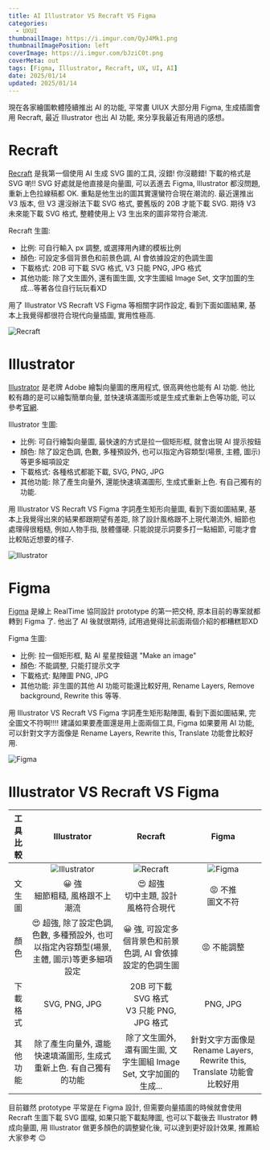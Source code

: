 ```yaml
---
title: AI Illustrator VS Recraft VS Figma
categories:
  - UXUI
thumbnailImage: https://i.imgur.com/QyJ4Mk1.png
thumbnailImagePosition: left
coverImage: https://i.imgur.com/bJziC0t.png
coverMeta: out
tags: [Figma, Illustrator, Recraft, UX, UI, AI]
date: 2025/01/14
updated: 2025/01/14
---
```


現在各家繪圖軟體陸續推出 AI 的功能, 平常畫 UIUX 大部分用 Figma, 生成插圖會用 Recraft, 最近 Illustrator 也出 AI 功能, 來分享我最近有用過的感想。

<!--more-->

# Recraft

[Recraft](https://www.recraft.ai) 是我第一個使用 AI 生成 SVG 圖的工具, 沒錯! 你沒聽錯! 下載的格式是 SVG 喲!! SVG 好處就是他直接是向量圖, 可以丟進去 Figma, Illustrator 都沒問題, 重新上色拉線稿都 OK. 重點是他生出的圖其實還蠻符合現在潮流的. 最近還推出 V3 版本, 但 V3 還沒辦法下載 SVG 格式, 要舊版的 20B 才能下載 SVG. 期待 V3 未來能下載 SVG 格式, 整體使用上 V3 生出來的圖非常符合潮流.

Recraft 生圖:

* 比例: 可自行輸入 px 調整, 或選擇用內建的模板比例
* 顏色: 可設定多個背景色和前景色調, AI 會依據設定的色調生圖
* 下載格式: 20B 可下載 SVG 格式, V3 只能 PNG, JPG 格式
* 其他功能: 除了文生圖外, 還有圖生圖, 文字生圖組 Image Set, 文字加圖的生成...等著各位自行玩玩看XD

用了 Illustrator VS Recraft VS Figma 等相關字詞作設定, 看到下面如圖結果, 基本上我覺得都很符合現代向量插圖, 實用性極高.

![Recraft](https://i.imgur.com/iJEFORw.png)

# Illustrator

[Illustrator](https://www.adobe.com/tw/products/illustrator.html) 是老牌 Adobe 繪製向量圖的應用程式, 很高興他也能有 AI 功能. 他比較有趣的是可以繪製簡單向量, 並快速填滿圖形或是生成式重新上色等功能, 可以參考[官網](https://www.adobe.com/tw/products/illustrator/ai.html).

Illustrator 生圖:

* 比例: 可自行繪製向量圖, 最快速的方式是拉一個矩形框, 就會出現 AI 提示按鈕
* 顏色: 除了設定色調, 色數, 多種預設外, 也可以指定內容類型(場景, 主體, 圖示)等更多細項設定
* 下載格式: 各種格式都能下載, SVG, PNG, JPG
* 其他功能: 除了產生向量外, 還能快速填滿圖形, 生成式重新上色. 有自己獨有的功能.

用 Illustrator VS Recraft VS Figma 字詞產生矩形向量圖, 看到下面如圖結果, 基本上我覺得出來的結果都跟期望有差距, 除了設計風格跟不上現代潮流外, 細節也處理得很粗糙, 例如人物手指, 肢體僵硬. 只能說提示詞要多打一點細節, 可能才會比較貼近想要的樣子.

![Illustrator](https://i.imgur.com/N5sTdXV.png)

# Figma

[Figma](https://www.figma.com/) 是線上 RealTime 協同設計 prototype 的第一把交椅, 原本目前的專案就都轉到 Figma 了. 他出了 AI 後就很期待, 試用過覺得比前面兩個介紹的都糟糕耶XD

Figma 生圖:

* 比例: 拉一個矩形框, 點 AI 星星按鈕選 "Make an image"
* 顏色: 不能調整, 只能打提示文字
* 下載格式: 點陣圖 PNG, JPG
* 其他功能: 非生圖的其他 AI 功能可能還比較好用, Rename Layers, Remove background, Rewrite this 等等.

用 Illustrator VS Recraft VS Figma 字詞產生矩形點陣圖, 看到下面如圖結果, 完全圖文不符啊!!!! 建議如果要產圖還是用上面兩個工具, Figma 如果要用 AI 功能, 可以針對文字方面像是 Rename Layers, Rewrite this, Translate 功能會比較好用.

![Figma](https://i.imgur.com/8C2UJnb.png)

# Illustrator VS Recraft VS Figma

| 工具比較 | Illustrator | Recraft | Figma |
| :---: | :---: | :---: | :---: |
|  | ![Illustrator](https://i.imgur.com/N5sTdXV.png) | ![Recraft](https://i.imgur.com/iJEFORw.png) | ![Figma](https://i.imgur.com/8C2UJnb.png) |
| 文生圖 | 😀 強<br/>細節粗糙, 風格跟不上潮流 | 😍 超強<br/>切中主題, 設計風格符合現代 | 😡 不推<br/>圖文不符 |
| 顏色 | 😍 超強, 除了設定色調, 色數, 多種預設外, 也可以指定內容類型(場景, 主體, 圖示)等更多細項設定 | 😀 強, 可設定多個背景色和前景色調, AI 會依據設定的色調生圖 | 😡 不能調整 |
| 下載格式 | SVG, PNG, JPG | 20B 可下載 SVG 格式 <br/> V3 只能 PNG, JPG 格式 | PNG, JPG |
| 其他功能 | 除了產生向量外, 還能快速填滿圖形, 生成式重新上色. 有自己獨有的功能 | 除了文生圖外, 還有圖生圖, 文字生圖組 Image Set, 文字加圖的生成... | 針對文字方面像是 Rename Layers, Rewrite this, Translate 功能會比較好用 |

目前雖然 prototype 平常是在 Figma 設計, 但需要向量插圖的時候就會使用 Recraft 生圖下載 SVG 圖檔, 如果只能下載點陣圖, 也可以下載後去 Illustrator 轉成向量圖, 用 Illustrator 做更多顏色的調整變化後, 可以達到更好設計效果, 推薦給大家參考 😉

